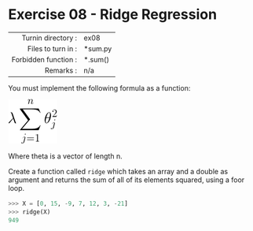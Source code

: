 # Exercise 08 - Ridge Regression

|                         |                    |
| -----------------------:| ------------------ |
|   Turnin directory :    |  ex08              |
|   Files to turn in :    |  *sum.py           |
|   Forbidden function :  |  *.sum()           |
|   Remarks :             |  n/a               |

You must implement the following formula as a function:  
  
![image info](./ridge.png)

Where theta is a vector of length n.

Create a function called `ridge` which takes an array and a double as argument and returns the sum of all of its elements squared, using a foor loop.

```python
>>> X = [0, 15, -9, 7, 12, 3, -21]
>>> ridge(X)
949
```

